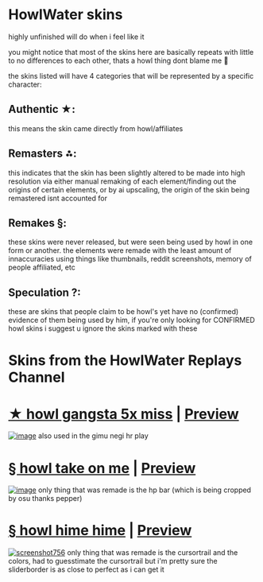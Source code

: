 # HowlWater skins
highly unfinished will do when i feel like it

you might notice that most of the skins here are basically repeats with little to no differences to each other, thats a howl thing dont blame me 🤷

the skins listed will have 4 categories that will be represented by a specific character: 
## Authentic ★: 
this means the skin came directly from howl/affiliates

## Remasters ⁂: 
this indicates that the skin has been slightly altered to be made into high resolution via either manual remaking of each element/finding out the origins of certain elements, or by ai upscaling, the origin of the skin being remastered isnt accounted for

## Remakes §:
these skins were never released, but were seen being used by howl in one form or another. the elements were remade with the least amount of innaccuracies using things like thumbnails, reddit screenshots, memory of people affiliated, etc

## Speculation ?:
these are skins that people claim to be howl's yet have no (confirmed) evidence of them being used by him, if you're only looking for CONFIRMED howl skins i suggest u ignore the skins marked with these

# Skins from the HowlWater Replays Channel

# [★ howl gangsta 5x miss](https://cdn.discordapp.com/attachments/1176264621926125580/1176264858220634192/howl.osk) | [Preview](https://www.youtube.com/watch?v=GHpWsJ-XMaA)
[![image](https://github.com/nymphiaosu/howlwater-skins/assets/117044049/fc663fcc-14d2-433f-b36e-0b69df570d8b.png)](https://cdn.discordapp.com/attachments/1176264621926125580/1176264858220634192/howl.osk)
also used in the gimu negi hr play

# [§ howl take on me](https://cdn.discordapp.com/attachments/1176264621926125580/1176267802080981063/howl.osk) | [Preview](https://www.youtube.com/watch?v=TIxqM2xwAXM)
[![image](https://github.com/nymphiaosu/howlwater-skins/assets/117044049/ee04e9fa-46d2-46f7-bb3b-aa57f9a90b14.png)](https://cdn.discordapp.com/attachments/1176264621926125580/1176267802080981063/howl.osk)
only thing that was remade is the hp bar (which is being cropped by osu thanks pepper)

# [§ howl hime hime](https://cdn.discordapp.com/attachments/1176264621926125580/1176268160173883393/howl.osk) | [Preview](https://www.youtube.com/watch?v=Hp6ZPuTWC1k)
[![screenshot756](https://github.com/nymphiaosu/howlwater-skins/assets/117044049/a160fe8b-1807-438b-9a93-7946bd7744ca.png)](https://cdn.discordapp.com/attachments/1176264621926125580/1176268160173883393/howl.osk)
only thing that was remade is the cursortrail and the colors, had to guesstimate the cursortrail but i'm pretty sure the sliderborder is as close to perfect as i can get it





